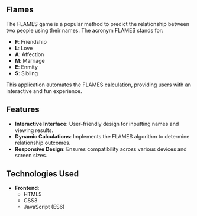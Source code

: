 ## Flames

The FLAMES game is a popular method to predict the relationship between two people using their names. The acronym FLAMES stands for:

- **F**: Friendship
- **L**: Love
- **A**: Affection
- **M**: Marriage
- **E**: Enmity
- **S**: Sibling

This application automates the FLAMES calculation, providing users with an interactive and fun experience.

## Features

- **Interactive Interface**: User-friendly design for inputting names and viewing results.
- **Dynamic Calculations**: Implements the FLAMES algorithm to determine relationship outcomes.
- **Responsive Design**: Ensures compatibility across various devices and screen sizes.

## Technologies Used

- **Frontend**:
  - HTML5
  - CSS3
  - JavaScript (ES6)
